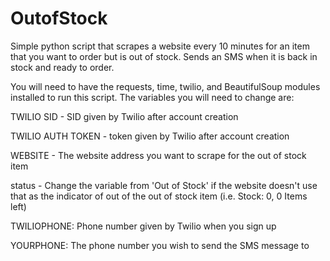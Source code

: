 # OutofStock
Simple python script that scrapes a website every 10 minutes for an item that you want to order but is out of stock. Sends an SMS when it is back in stock and ready to order.

You will need to have the requests, time, twilio, and BeautifulSoup modules installed to run this script. The variables you will need to change are:


TWILIO SID - SID given by Twilio after account creation

TWILIO AUTH TOKEN - token given by Twilio after account creation

WEBSITE - The website address you want to scrape for the out of stock item

status - Change the variable from 'Out of Stock' if the website doesn't use that as the indicator of out of the out of stock item (i.e. Stock: 0, 0 Items left)

TWILIOPHONE: Phone number given by Twilio when you sign up

YOURPHONE: The phone number you wish to send the SMS message to
